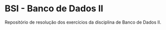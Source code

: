 # BSI - Banco de Dados II

Repositório de resolução dos exercícios da disciplina de Banco de Dados II.
